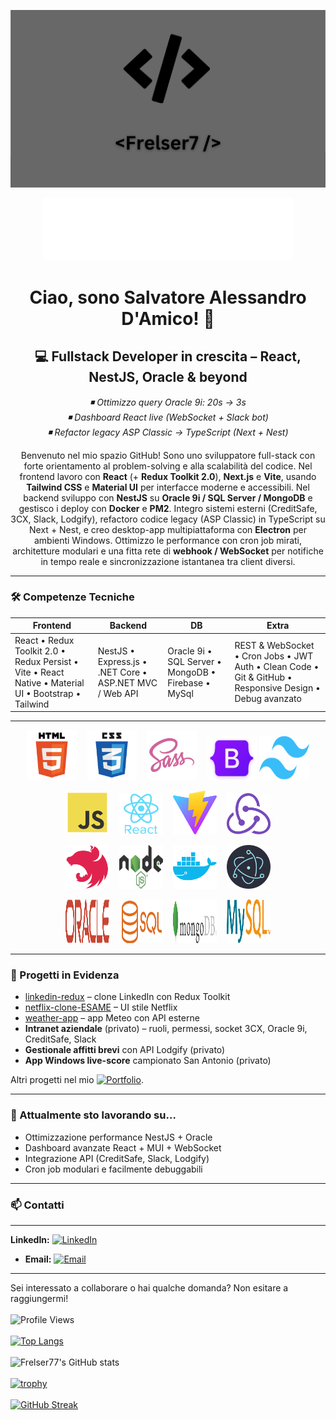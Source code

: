 <p align="center">
  <img src="/img/bg.png" alt="CODING" />
</p>

<p align="center">
  <img src="/img/7.svg" alt="Seven" width="400" height="100" />
</p>

<h1 align="center">Ciao, sono Salvatore Alessandro D'Amico! 👋</h1>

<h2 align="center">💻 Fullstack Developer in crescita – React, NestJS, Oracle & beyond</h2>


<p align="center">
  <em>◾ Ottimizzo query Oracle 9i: 20s → 3s <br/>
  ◾ Dashboard React live (WebSocket + Slack bot)<br/>
  ◾ Refactor legacy ASP Classic → TypeScript (Next + Nest)</em>
</p>

<p align="center">
  Benvenuto nel mio spazio GitHub! Sono uno sviluppatore full-stack con forte orientamento al problem-solving e alla scalabilità del codice.  
  Nel frontend lavoro con <strong>React</strong> (+ <strong>Redux Toolkit 2.0</strong>), <strong>Next.js</strong> e <strong>Vite</strong>, usando <strong>Tailwind CSS</strong> e <strong>Material UI</strong> per interfacce moderne e accessibili.  
  Nel backend sviluppo con <strong>NestJS</strong> su <strong>Oracle 9i / SQL Server / MongoDB</strong> e gestisco i deploy con <strong>Docker</strong> e <strong>PM2</strong>.  
  Integro sistemi esterni (CreditSafe, 3CX, Slack, Lodgify), refactoro codice legacy (ASP Classic) in TypeScript su Next + Nest, e creo desktop-app multipiattaforma con <strong>Electron</strong> per ambienti Windows.  
  Ottimizzo le performance con cron job mirati, architetture modulari e una fitta rete di <strong>webhook / WebSocket</strong> per notifiche in tempo reale e sincronizzazione istantanea tra client diversi.
</p>

---

### 🛠️ Competenze Tecniche

| Frontend | Backend | DB | Extra |
|---|---|---|---|
| React • Redux Toolkit 2.0 • Redux Persist • Vite • React Native • Material UI • Bootstrap • Tailwind | NestJS • Express.js • .NET Core • ASP.NET MVC / Web API | Oracle 9i • SQL Server • MongoDB • Firebase • MySql | REST & WebSocket • Cron Jobs • JWT Auth • Clean Code • Git & GitHub • Responsive Design • Debug avanzato |

---

<p align="center">
  <img src="/img/html5_icon.png" alt="HTML5" width="80" height="80" />&nbsp;&nbsp;&nbsp;
  <img src="/img/css3_icon.png" alt="CSS3" width="80" height="80" />&nbsp;&nbsp;&nbsp;
  <img src="/img/sass_icon.png" alt="SASS" width="80" height="80" />&nbsp;&nbsp;&nbsp;
  <img src="/img/bootstrap_icon.png" alt="Bootstrap" width="80" height="70" />
  <img src="/img/Tailwind.png" alt="Tailwind" width="80" height="70" />
</p>
<p align="center">
  <img src="/img/js_icon.png" alt="JavaScript" width="70" height="70" />&nbsp;&nbsp;&nbsp;
  <img src="/img/react%20native_icon.png" alt="React Native" width="70" height="66" />&nbsp;&nbsp;&nbsp;
  <img src="./img/vite-seeklogo.svg" alt="Vite" width="70" height="70" />&nbsp;&nbsp;&nbsp;
  <img src="/img/redux_icon.png" alt="Redux" width="70" height="66" />
</p>
<p align="center">
  <img src="/img/NestJS.png" alt="NestJS" width="70" height="70" />&nbsp;&nbsp;&nbsp;
  <img src="/img/Nodejs.png" alt="Node.js" width="70" height="70" />&nbsp;&nbsp;&nbsp;
  <img src="/img/Docker.png" alt="Docker" width="70" height="70" />&nbsp;&nbsp;&nbsp;
  <img src="/img/Electron.png" alt="Electron" width="70" height="70" />
</p>
<p align="center">
  <img src="/img/Oracle.png" alt="Oracle" width="70" height="70" />&nbsp;&nbsp;&nbsp;
  <img src="/img/Sql.png" alt="Sql" width="70" height="70" />&nbsp;&nbsp;&nbsp;
  <img src="/img/MongoDB.png" alt="MongoDB" width="70" height="70" />&nbsp;&nbsp;&nbsp;
  <img src="/img/MySQL.png" alt="MySQL" width="70" height="70" />
</p>

---

### 🚀 Progetti in Evidenza

- [linkedin-redux](https://github.com/Frelser77/linkdin-redux) – clone LinkedIn con Redux Toolkit  
- [netflix-clone-ESAME](https://github.com/Frelser77/netflix-clone-ESAME) – UI stile Netflix  
- [weather-app](https://github.com/Frelser77/weather) – app Meteo con API esterne  
- **Intranet aziendale** (privato) – ruoli, permessi, socket 3CX, Oracle 9i, CreditSafe, Slack 
- **Gestionale affitti brevi** con API Lodgify (privato)  
- **App Windows live-score** campionato San Antonio (privato)

Altri progetti nel mio [![Portfolio](https://img.shields.io/badge/Portfolio-Frelser77-lightgrey)](https://github.com/Frelser77?tab=repositories).

---

### 🌱 Attualmente sto lavorando su…

- Ottimizzazione performance NestJS + Oracle  
- Dashboard avanzate React + MUI + WebSocket  
- Integrazione API (CreditSafe, Slack, Lodgify)  
- Cron job modulari e facilmente debuggabili  

---

### 📫 Contatti

---

**LinkedIn:** [![LinkedIn](https://img.shields.io/badge/LinkedIn-Frelser77-blue)](https://www.linkedin.com/in/salvatore-alessandro-d-amico-4a1551267/)

- **Email:** [![Email](https://img.shields.io/badge/Email-damicosalvatorealessandro%40email.com-green)](mailto:damicosalvatorealessandro@email.com)

---

Sei interessato a collaborare o hai qualche domanda? Non esitare a raggiungermi!  
<br/>
![Profile Views](https://komarev.com/ghpvc/?username=Frelser77)  
<br/>
[![Top Langs](https://github-readme-stats.vercel.app/api/top-langs/?username=Frelser77&layout=compact)](https://github.com/anuraghazra/github-readme-stats)  
<br/>
![Frelser77's GitHub stats](https://github-readme-stats.vercel.app/api?username=Frelser77&show_icons=true&count_private=true)  
<br/>
[![trophy](https://github-profile-trophy.vercel.app/?username=Frelser77&theme=darkhub&column=4&margin-w=15&margin-h=15)](https://github.com/ryo-ma/github-profile-trophy)  
<br/>
[![GitHub Streak](https://github-readme-streak-stats.herokuapp.com/?user=Frelser77)](https://git.io/streak-stats)
